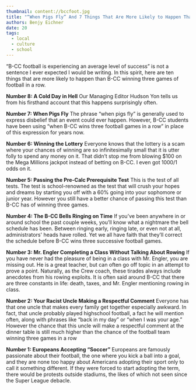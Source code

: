 ```yaml
---
thumbnail: content://bccfoot.jpg
title: "“When Pigs Fly” And 7 Things That Are More Likely to Happen Than B-CC Winning Three Football Games In A Row"
authors: Benjy Eichner
date: 20
tags:
  - local
  - culture
  - school
---
```


“B-CC football is experiencing an average level of success” is not a sentence I ever expected I would be writing. In this spirit, here are ten things that are more likely to happen than B-CC winning three games of football in a row.

**Number 8: A Cold Day in Hell**
Our Managing Editor Hudson Yon tells us from his firsthand account that this happens surprisingly often.

**Number 7: When Pigs Fly**
The phrase “when pigs fly” is generally used to express disbelief that an event could ever happen. However, B-CC students have been using “when B-CC wins three football games in a row” in place of this expression for years now.

**Number 6: Winning the Lottery**
Everyone knows that the lottery is a scam where your chances of winning are so infinitesimally small that it is utter folly to spend any money on it. That didn’t stop me from blowing $100 on the Mega Millions jackpot instead of betting on B-CC. I even got 1000/1 odds on it.

**Number 5: Passing the Pre-Calc Prerequisite Test**
This is the test of all tests. The test is school-renowned as the test that will crush your hopes and dreams by starting you off with a 60% going into your sophomore or junior year. However you still have a better chance of passing this test than B-CC has of winning three games.

**Number 4: The B-CC Bells Ringing on Time**
If you’ve been anywhere in or around school the past couple weeks, you’ll know what a nightmare the bell schedule has been. Between ringing early, ringing late, or even not at all, administrators' heads have rolled. Yet we all have faith that they’ll correct the schedule before B-CC wins three successive football games.

**Number 3: Mr. Engler Completing a Class Without Talking About Rowing**
If you have never had the pleasure of being in a class with Mr. Engler, you are missing out. He is a great teacher, but can often go off topic in an attempt to prove a point. Naturally, as the Crew coach, these tirades always include anecdotes from his rowing exploits. It is often said around B-CC that there are three constants in life: death, taxes, and Mr. Engler mentioning rowing in class.

**Number 2: Your Racist Uncle Making a Respectful Comment**
Everyone has that one uncle that makes every family get together especially awkward. In fact, that uncle probably played highschool football, a fact he will mention often, along with phrases like “back in my day” or “when I was your age.” However the chance that this uncle will make a respectful comment at the dinner table is still much higher than the chance of the football team winning three games in a row

**Number 1: Europeans Accepting “Soccer”**
Europeans are famously passionate about their football, the one where you kick a ball into a goal, and they are none too happy about Americans adopting their sport only to call it something different. If they were forced to start adopting the term, there would be protests outside stadiums, the likes of which not seen since the Super League debacle.
